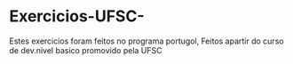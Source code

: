 # Exercicios-UFSC-
Estes exercicios foram feitos no programa portugol, Feitos apartir do curso de dev.nivel basico promovido pela UFSC
